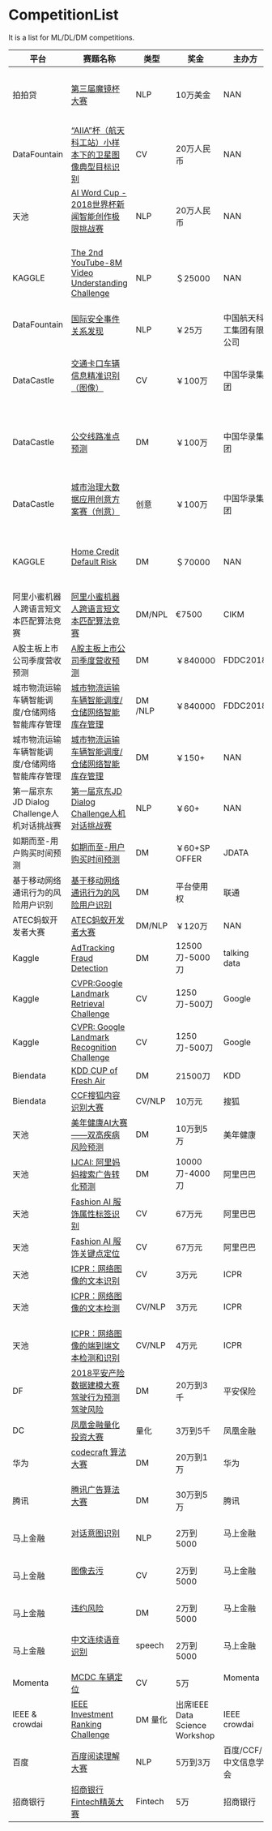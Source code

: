 # CompetitionList
It is a list for ML/DL/DM competitions. 

| 平台 | 赛题名称 | 类型 | 奖金 | 主办方 | 赛程 |
| -------- | ---------------------------------------- | ------ | ------------ | ------------ | ------------ |
| 拍拍贷   | [第三届魔镜杯大赛](https://ai.ppdai.com/mirror/goToMirrorDetail?mirrorId=1)               | NLP    | 10万美金| NAN  |  2018/06/10 00:00:00 - 2018/07/09 23:59:59, 30天    |
| DataFountain     | [“AIIA”杯（航天科工站）小样本下的卫星图像典型目标识别](http://www.datafountain.cn/#/competitions/288/intro)               | CV    | 20万人民币| NAN  |  6月7日-7月中旬    |
| 天池   | [AI Word Cup - 2018世界杯新闻智能创作极限挑战赛](https://tianchi.aliyun.com/competition/introduction.htm?raceId=231664)               | NLP    | 20万人民币| NAN  |  2018年6月14日至2018年7月2日    |
| KAGGLE   | [The 2nd YouTube-8M Video Understanding Challenge](https://www.kaggle.com/c/youtube8m-2018)               | NLP    | ＄25000| NAN  |  May 21, 2018- August 6, 2018 11:59 PM UTC    |
| DataFountain   | [国际安全事件关系发现](http://www.datafountain.cn/#/competitions/285/intro)               | NLP    | ￥25万| 中国航天科工集团有限公司  |  2018年 5月18日-7月5日     |
| DataCastle   | [交通卡口车辆信息精准识别（图像）](http://www.dcjingsai.com/static_page/cmpList.html)               | CV    | ￥100万| 中国华录集团  | 2018年5月16日 11:00--7月30日 15:00     |
| DataCastle   | [公交线路准点预测](http://www.dcjingsai.com/static_page/cmpList.html)               | DM    | ￥100万| 中国华录集团  | 2018年5月17日 11:00--8月15日  14:00     |
| DataCastle   | [城市治理大数据应用创意方案赛（创意）](http://www.dcjingsai.com/static_page/cmpList.html)               | 创意    | ￥100万| 中国华录集团  | 2018年5月15日 11:00--7月30日 15:00     |
| KAGGLE   | [Home Credit Default Risk](https://www.kaggle.com/c/home-credit-default-risk)               | DM    | ＄70000| NAN  | May 17, 2018- 29, 2018 - 11:59 PM UTC      |
| 阿里小蜜机器人跨语言短文本匹配算法竞赛   | [阿里小蜜机器人跨语言短文本匹配算法竞赛](https://tianchi.aliyun.com/competition/introduction.htm?raceId=231661)               | DM/NPL    | €7500| CIKM  | 2018年6月1日 10:00：评测启动      |
| A股主板上市公司季度营收预测   | [A股主板上市公司季度营收预测](https://tianchi.aliyun.com/competition/introduction.htm?raceId=231660)               | DM    | ￥840000| FDDC2018 | 初赛启动 5月18日      |
| 城市物流运输车辆智能调度/仓储网络智能库存管理   | [城市物流运输车辆智能调度/仓储网络智能库存管理](https://tianchi.aliyun.com/competition/introduction.htm?raceId=231659)               | DM /NLP   | ￥840000| FDDC2018 | 初赛启动 5月18日      |
| 城市物流运输车辆智能调度/仓储网络智能库存管理   | [城市物流运输车辆智能调度/仓储网络智能库存管理](https://jdata.jd.com/activity/goc/page/html/index.html)               | DM    | ￥150+| NAN | 初赛启动 2018年5月28日      |
| 第一届京东JD Dialog Challenge人机对话挑战赛   | [第一届京东JD Dialog Challenge人机对话挑战赛](http://jddc.jd.com/)               | NLP    | ￥60+| NAN | 初赛启动 2018年5月30日      |
| 如期而至-用户购买时间预测   | [如期而至-用户购买时间预测](https://jdata.jd.com/html/detail.html?id=2)               | DM    | ￥60+SP OFFER | JDATA | 初赛 2018年6月22日      |
| 基于移动网络通讯行为的风险用户识别   | [基于移动网络通讯行为的风险用户识别](https://jdata.jd.com/html/detail.html?id=3)               | DM    | 平台使用权 | 联通 | 初赛 2018年5月31日       |
| ATEC蚂蚁开发者大赛   | [ATEC蚂蚁开发者大赛](https://dc.cloud.alipay.com/index#/home)               | DM/NLP    | ￥120万 | NAN | 第一赛季 2018.07.14       |
| Kaggle   | [AdTracking Fraud Detection](https://www.kaggle.com/c/talkingdata-adtracking-fraud-detection)               | DM     | 12500刀-5000刀 | talking data | 05/07        |
| Kaggle   | [CVPR:Google Landmark Retrieval Challenge](https://www.kaggle.com/c/landmark-retrieval-challenge) | CV     | 1250刀-500刀   | Google       | 05/15        |
| Kaggle   | [CVPR: Google Landmark Recognition Challenge](https://www.kaggle.com/c/landmark-recognition-challenge) | CV     | 1250刀-500刀   | Google       | 05/15        |
| Biendata | [KDD CUP of Fresh Air](https://www.biendata.com/competition/kdd_2018/)                     | DM     | 21500刀       | KDD          | 05/31        |
| Biendata | [CCF搜狐内容识别大赛](https://www.biendata.com/competition/sohu2018/)                              | CV/NLP | 10万元         | 搜狐           | 05/21        |
| 天池       | [美年健康AI大赛——双高疾病风险预测](https://tianchi.aliyun.com/competition/introduction.htm?spm=5176.100066.0.0.4196d780C0Mdri&raceId=231654)                       | DM     | 10万到5万       | 美年健康         | 5/07         |
| 天池       | [IJCAI: 阿里妈妈搜索广告转化预测](https://tianchi.aliyun.com/competition/introduction.htm?spm=5176.100066.0.0.4196d780U7MpGV&raceId=231647)                      | DM     | 10000刀-4000刀 | 阿里巴巴         | 初赛4/23复赛5/15 |
| 天池       | [Fashion AI 服饰属性标签识别](https://tianchi.aliyun.com/competition/introduction.htm?spm=5176.100066.0.0.4196d780rmk5cQ&raceId=231649)                      | CV     | 67万元         | 阿里巴巴         | 初赛4/18复赛5/24 |
| 天池       |   [Fashion AI 服饰关键点定位](https://tianchi.aliyun.com/competition/introduction.htm?spm=5176.100066.0.0.4196d780Adnw8z&raceId=231648)                     | CV     | 67万元         | 阿里巴巴         | 初赛4/18复赛5/24 |
| 天池       | [ICPR：网络图像的文本识别](https://tianchi.aliyun.com/competition/introduction.htm?spm=5176.100066.0.0.4196d780ey53kD&raceId=231650)                           | CV     | 3万元          | ICPR         | 5/23         |
| 天池       | [ICPR：网络图像的文本检测](https://tianchi.aliyun.com/competition/introduction.htm?spm=5176.100066.0.0.4196d780ey53kD&raceId=231651)                           | CV/NLP | 3万元          | ICPR         | 5/23         |
| 天池       | [ICPR：网络图像的端到端文本检测和识别](https://tianchi.aliyun.com/competition/introduction.htm?spm=5176.100066.0.0.4196d780C0Mdri&raceId=231652)                     | CV/NLP | 4万元          | ICPR         | 5/23         |
| DF       | [2018平安产险数据建模大赛 驾驶行为预测驾驶风险](http://www.datafountain.cn/projects/pingan/)                | DM     | 20万到3千       | 平安保险         | 初赛6/12复赛7/10 |
| DC       | [凤凰金融量化投资大赛](http://www.dcjingsai.com/common/cmpt/%E5%87%A4%E5%87%B0%E9%87%91%E8%9E%8D%E9%87%8F%E5%8C%96%E6%8A%95%E8%B5%84%E5%A4%A7%E8%B5%9B_%E7%AB%9E%E8%B5%9B%E4%BF%A1%E6%81%AF.html)                             | 量化     | 3万到5千        | 凤凰金融         | 5/23         |
| 华为     | [codecraft 算法大赛](http://codecraft.devcloud.huaweicloud.com/home/GeneralIntro)                            | DM     | 20万到1万        | 华为         | 4/15初赛4/27复赛         |
| 腾讯     | [腾讯广告算法大赛](http://algo.tpai.qq.com/)                            | DM     | 30万到5万        | 腾讯         | 5/23初赛6/13复赛         |
| 马上金融   | [对话意图识别](https://aichallenge.msxf.com/#/subject/A/info)                            | NLP     | 2万到5000        | 马上金融         | 5/7初赛5/13复赛         |
| 马上金融    | [图像去污](https://aichallenge.msxf.com/#/subject/B/info)                             | CV     | 2万到5000        | 马上金融         | 5/7初赛5/13复赛         |
| 马上金融    | [违约风险](https://aichallenge.msxf.com/#/subject/D/info)                            | DM     | 2万到5000        | 马上金融         | 5/7初赛5/13复赛         |
| 马上金融    | [中文连续语音识别](https://aichallenge.msxf.com/#/subject/C/info)                     | speech     | 2万到5000        | 马上金融         | 5/7初赛5/13复赛         |
| Momenta   | [MCDC 车辆定位](https://mp.weixin.qq.com/s?__biz=MzI0MTcwODI2OQ==&mid=2247484179&idx=1&sn=b5456edb08a6c8f53b91fe1f9f08d2d5&chksm=e9063e91de71b7877387556a0f543070bf17d040a97103e8d9fb56a4701a9d7d870462f15ded&mpshare=1&scene=1&srcid=0327GNZjdrC4tVoP2tnhcZnJ&pass_ticket=zAokvGuDo9iAIXnbPH%2B0qnkVrb5sfaM2qyB54yTTGZJCSiS9bKj4DXKzgPfmtXID#rd)                       | CV     | 5万       | Momenta      | 现场赛       | 
| IEEE & crowdai | [IEEE Investment Ranking Challenge](https://www.crowdai.org/challenges/ieee-investment-ranking-challenge/leaderboards) | DM 量化| 出席IEEE Data Science Workshop | IEEE crowdai |4/30初赛|
| 百度 | [百度阅读理解大赛](http://mrc2018.cipsc.org.cn/) | NLP | 5万到3万 | 百度/CCF/中文信息学会 |4/30初赛|
| 招商银行 | [招商银行Fintech精英大赛](https://www.nowcoder.com/activity/2018cmbchina/index) | Fintech | 5万 | 招商银行 |4/22初赛|

